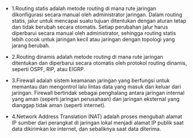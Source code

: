 - 1.Routing statis adalah metode routing di mana rute jaringan dikonfigurasi secara manual oleh administrator jaringan. Dalam routing statis, jalur untuk mencapai suatu tujuan ditentukan dengan aturan tetap dan tidak berubah secara otomatis. Setiap perubahan jalur harus diperbarui secara manual oleh administrator, sehingga routing statis lebih cocok untuk jaringan kecil atau jaringan dengan topologi yang jarang berubah.

- 2.Routing dinamis adalah metode routing di mana rute jaringan ditentukan dan diperbarui secara otomatis oleh protokol routing dinamis, seperti OSPF, RIP, atau EIGRP.

- 3.Firewall adalah sistem keamanan jaringan yang berfungsi untuk memantau dan mengontrol lalu lintas data yang masuk dan keluar dari jaringan. Firewall bertindak sebagai penghalang antara jaringan internal yang aman (seperti jaringan perusahaan) dan jaringan eksternal yang dianggap tidak aman (seperti internet).

- 4.Network Address Translation (NAT) adalah proses mengubah alamat IP sumber dari perangkat di jaringan lokal menjadi alamat IP publik saat data dikirimkan ke internet, dan sebaliknya saat data diterima. 